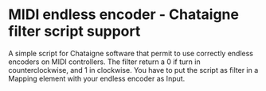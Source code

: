 # MIDI endless encoder - Chataigne filter script support
A simple script for Chataigne software that permit to use correctly endless encoders on MIDI controllers.
The filter return a 0 if turn in counterclockwise, and 1 in clockwise.
You have to put the script as filter in a Mapping element with your endless encoder as Input.
